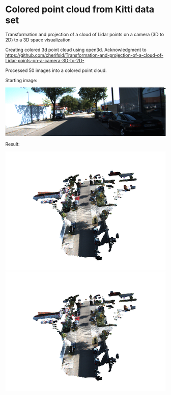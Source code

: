 # Colored point cloud from Kitti data set
Transformation and projection of a cloud of Lidar points on a camera (3D to 2D) to a 3D space visualization

Creating colored 3d point cloud using open3d. Acknowledgment to https://github.com/cherifsid/Transformation-and-projection-of-a-cloud-of-Lidar-points-on-a-camera-3D-to-2D-

Processed 50 images into a colored point cloud.

Starting image:
<p>
  <img src="\KITTI_SAMPLE\RAW\2011_09_26\2011_09_26_drive_0009_sync\image_02\data\0000000000.png" width="1000" />
</p>

Result:
<p>
  <img src="/result/result1.png" width="1000" />
    <img src="/result/result1.png" width="1000" />
</p>
